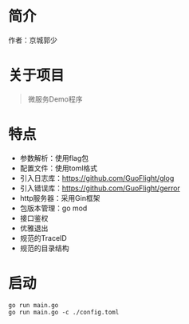 # 简介

作者：京城郭少

# 关于项目

> 微服务Demo程序

# 特点

* 参数解析：使用flag包
* 配置文件：使用toml格式
* 引入日志库：https://github.com/GuoFlight/glog
* 引入错误库：https://github.com/GuoFlight/gerror
* http服务器：采用Gin框架
* 包版本管理：go mod
* 接口鉴权
* 优雅退出
* 规范的TraceID
* 规范的目录结构

# 启动

```shell
go run main.go
go run main.go -c ./config.toml
```